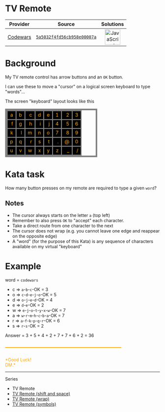 [_metadata_:generated]: - "true"

# TV Remote

<!-- INFO TABLE BEGIN -->

| Provider                                        | Source                                                                               | Solutions                                                                                                                                                    |
| :---------------------------------------------: | :----------------------------------------------------------------------------------: | :----------------------------------------------------------------------------------------------------------------------------------------------------------: |
| [Codewars](../../../docs/providers/Codewars.md) | [`5a5032f4fd56cb958e00007a`](https://www.codewars.com/kata/5a5032f4fd56cb958e00007a) | [<img src="https://res.cloudinary.com/rascaltwo/image/upload/v1631924076/javascript_ehszr7.svg" alt="JavaScript" title="JavaScript" width="50" />](solve.js) |

<!-- INFO TABLE END -->

# Background

My TV remote control has arrow buttons and an `OK` button.

I can use these to move a "cursor" on a logical screen keyboard to type "words"...

The screen "keyboard" layout looks like this

<style>
  #tvkb {
    width : 300px;
    border: 5px solid gray; border-collapse: collapse;
  }
  #tvkb td {
    color : orange;
    background-color : black;
    text-align : right;
    border: 3px solid gray; border-collapse: collapse;
  }
</style>

<table id = "tvkb">
<tr><td>a<td>b<td>c<td>d<td>e<td>1<td>2<td>3</tr>
<tr><td>f<td>g<td>h<td>i<td>j<td>4<td>5<td>6</tr>
<tr><td>k<td>l<td>m<td>n<td>o<td>7<td>8<td>9</tr>
<tr><td>p<td>q<td>r<td>s<td>t<td>.<td>@<td>0</tr>
<tr><td>u<td>v<td>w<td>x<td>y<td>z<td>_<td>/</tr>
</table>

# Kata task

How many button presses on my remote are required to type a given `word`?

## Notes

* The cursor always starts on the letter `a` (top left)
* Remember to also press `OK` to "accept" each character.
* Take a direct route from one character to the next
* The cursor does not wrap (e.g. you cannot leave one edge and reappear on the opposite edge)
* A "word" (for the purpose of this Kata) is any sequence of characters available on my virtual "keyboard" 

# Example

word = `codewars`

* c => `a`-`b`-`c`-OK = 3
* o => `c`-`d`-`e`-`j`-`o`-OK = 5
* d => `o`-`j`-`e`-`d`-OK = 4
* e => `d`-`e`-OK = 2
* w => `e`-`j`-`o`-`t`-`y`-`x`-`w`-OK = 7
* a => `w`-`r`-`m`-`h`-`c`-`b`-`a`-OK = 7
* r => `a`-`f`-`k`-`p`-`q`-`r`-OK = 6
* s => `r`-`s`-OK = 2

Answer = 3 + 5 + 4 + 2 + 7 + 7 + 6 + 2 = 36

<hr style="background-color:orange;height:2px;width:75%;margin-top:30px;margin-bottom:30px;"/>

<span style="color:orange;">
*Good Luck!<br/>
DM.*
</span>

<hr>

Series
* TV Remote
* <a href=https://www.codewars.com/kata/tv-remote-shift-and-space>TV Remote (shift and space)
* <a href=https://www.codewars.com/kata/tv-remote-wrap>TV Remote (wrap)</a>
* <a href=https://www.codewars.com/kata/tv-remote-symbols>TV Remote (symbols)</a>
</a>


